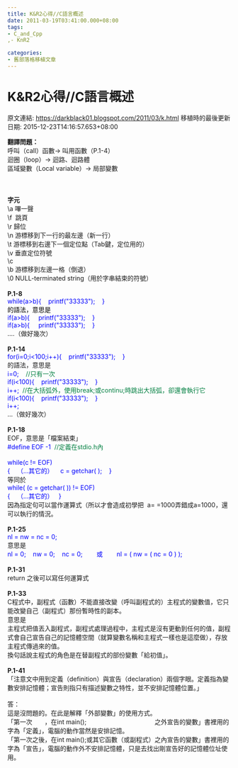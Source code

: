 ```yaml
---
title: K&R2心得//C語言概述
date: 2011-03-19T03:41:00.000+08:00
tags: 
- C_and_Cpp
,- KnR2

categories:
- 舊部落格移植文章
---
```


# K&R2心得//C語言概述

原文連結: https://darkblack01.blogspot.com/2011/03/k.html
移植時的最後更新日期: 2015-12-23T14:16:57.653+08:00

<strong>翻譯問題：</strong><br />呼叫（call）函數→ 叫用函數（P.1-4）<br />迴圈（loop）→ 迴路、迴路體<br />區域變數（Local variable）→ 局部變數<br /><br /><a name='more'></a><br /><br /><strong>字元</strong><br />\a 嗶一聲<br />\f &nbsp;跳頁<br />\r 歸位<br />\n 游標移到下一行的最左邊（新一行）<br />\t 游標移到右邊下一個定位點（Tab鍵，定位用的）<br />\v 垂直定位符號<br />\c<br />\b 游標移到左邊一格（倒退）<br />\0 NULL-terminated string（用於字串結束的符號）<br /><br /><strong>P.1-8</strong><br /><span style="color: blue;">while(a&gt;b){ &nbsp; &nbsp;printf("33333"); &nbsp; &nbsp;}<br /><span style="color: black;">的語法，意思是</span><br />if(a&gt;b){ &nbsp; &nbsp; printf("33333"); &nbsp; &nbsp;}<br />if(a&gt;b){ &nbsp; &nbsp; printf("33333"); &nbsp; &nbsp;}</span><br />....（做好幾次）<br /><br /><strong>P.1-14</strong><br /><span style="color: blue;">for(i=0;i&lt;100;i++){ &nbsp; &nbsp;printf("33333"); &nbsp; &nbsp;}</span><br />的語法，意思是<br /><span style="color: blue;">i=0; &nbsp; <span style="color: #007f40;">&nbsp;//只有一次</span><br />if(i&lt;100){ &nbsp; &nbsp;printf("33333"); &nbsp; &nbsp;}<br /></span><span style="color: blue;">i++; &nbsp;<span style="color: #007f40;">//在大括弧外，使用break;或continu;時跳出大括弧，卻還會執行它</span><br />if(i&lt;100){ &nbsp; &nbsp;printf("33333"); &nbsp; &nbsp;}<br />i++;<br /></span>...（做好幾次）<br /><br /><strong>P.1-18</strong><br />EOF，意思是「檔案結束」<br /><span style="color: blue;">#define EOF -1</span> &nbsp;<span style="color: #007f40;">//定義在stdio.h內</span><br /><br /><span style="color: blue;">while(c != EOF)<br />{ &nbsp; &nbsp;（...其它的） &nbsp; &nbsp;c = getchar( ); &nbsp; &nbsp;}</span><br />等同於<br /><span style="color: blue;">while( (c = getchar( )) != EOF)<br />{ &nbsp; &nbsp;（...其它的） &nbsp; }</span><br />因為指定句可以當作運算式（所以才會造成初學把 &nbsp;a= =1000弄錯成a=1000，還可以執行的情況。<br /><br /><strong>P.1-25</strong><br /><span style="color: blue;">nl = nw = nc = 0;</span><br />意思是<br /><span style="color: blue;">nl = 0; &nbsp; &nbsp;nw = 0; &nbsp; &nbsp;nc = 0; &nbsp; &nbsp; &nbsp; &nbsp;或 &nbsp; &nbsp; &nbsp; &nbsp;nl = ( nw = ( nc = 0 ) );</span><br /><br /><strong>P.1-31</strong><br />return 之後可以寫任何運算式<br /><br /><strong>P.1-33</strong><br />C程式中，副程式（函數）不能直接改變（呼叫副程式的）主程式的變數值，它只能改變自己（副程式）那份暫時性的副本。<br />意思是<br />主程式把值丟入副程式，副程式處理過程中，主程式是沒有更動到任何的值，副程式會自己宣告自己的記憶體空間（就算變數名稱和主程式一樣也是這麼做），存放主程式傳過來的值。<br />換句話說主程式的角色是在替副程式的部份變數「給初值」。<br /><br /><strong>P.1-41</strong><br />「注意文中用到定義（definition）與宣告（declaration）兩個字眼。定義指為變數安排記憶體；宣告則指只有描述變數之特性，並不安排記憶體位置。」<br /><br />答：<br />這是沒問題的。在此是解釋「外部變數」的使用方式。<br />「第一次　　，在int main();　　　　　　　　　　　之外宣告的變數」書裡用的字為「定義」，電腦的動作當然是安排記憶。<br />「第一次之後，在int main();或其它函數（或副程式）之內宣告的變數」書裡用的字為「宣告」，電腦的動作外不安排記憶體，只是去找出剛宣告好的記憶體位址使用。
